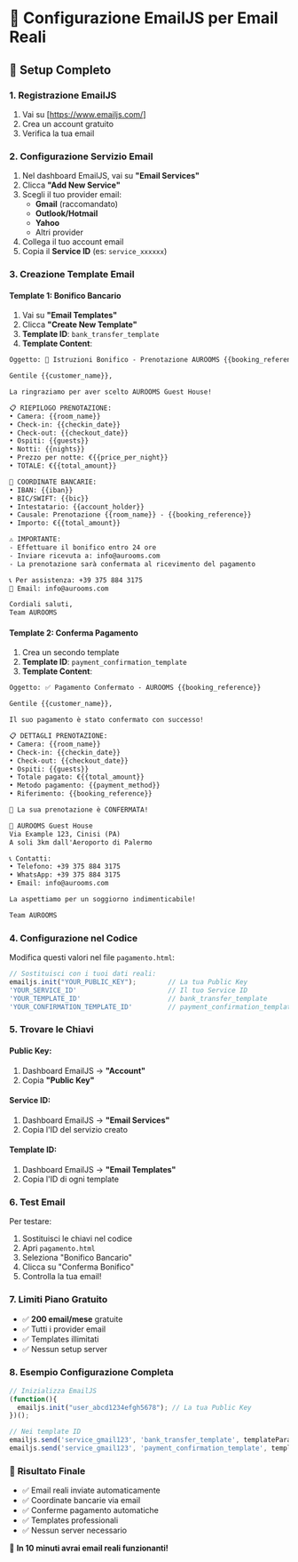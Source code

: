 # 📧 Configurazione EmailJS per Email Reali

## 🚀 Setup Completo

### 1. **Registrazione EmailJS**
1. Vai su [https://www.emailjs.com/]
2. Crea un account gratuito
3. Verifica la tua email

### 2. **Configurazione Servizio Email**
1. Nel dashboard EmailJS, vai su **"Email Services"**
2. Clicca **"Add New Service"**
3. Scegli il tuo provider email:
   - **Gmail** (raccomandato)
   - **Outlook/Hotmail**
   - **Yahoo**
   - Altri provider
4. Collega il tuo account email
5. Copia il **Service ID** (es: `service_xxxxxx`)

### 3. **Creazione Template Email**

#### Template 1: Bonifico Bancario
1. Vai su **"Email Templates"**
2. Clicca **"Create New Template"**
3. **Template ID**: `bank_transfer_template`
4. **Template Content**:

```html
Oggetto: 🏦 Istruzioni Bonifico - Prenotazione AUROOMS {{booking_reference}}

Gentile {{customer_name}},

La ringraziamo per aver scelto AUROOMS Guest House!

📋 RIEPILOGO PRENOTAZIONE:
• Camera: {{room_name}}
• Check-in: {{checkin_date}}
• Check-out: {{checkout_date}}
• Ospiti: {{guests}}
• Notti: {{nights}}
• Prezzo per notte: €{{price_per_night}}
• TOTALE: €{{total_amount}}

🏦 COORDINATE BANCARIE:
• IBAN: {{iban}}
• BIC/SWIFT: {{bic}}
• Intestatario: {{account_holder}}
• Causale: Prenotazione {{room_name}} - {{booking_reference}}
• Importo: €{{total_amount}}

⚠️ IMPORTANTE:
- Effettuare il bonifico entro 24 ore
- Inviare ricevuta a: info@aurooms.com
- La prenotazione sarà confermata al ricevimento del pagamento

📞 Per assistenza: +39 375 884 3175
📧 Email: info@aurooms.com

Cordiali saluti,
Team AUROOMS
```

#### Template 2: Conferma Pagamento
1. Crea un secondo template
2. **Template ID**: `payment_confirmation_template`
3. **Template Content**:

```html
Oggetto: ✅ Pagamento Confermato - AUROOMS {{booking_reference}}

Gentile {{customer_name}},

Il suo pagamento è stato confermato con successo!

📋 DETTAGLI PRENOTAZIONE:
• Camera: {{room_name}}
• Check-in: {{checkin_date}}
• Check-out: {{checkout_date}}
• Ospiti: {{guests}}
• Totale pagato: €{{total_amount}}
• Metodo pagamento: {{payment_method}}
• Riferimento: {{booking_reference}}

🎉 La sua prenotazione è CONFERMATA!

📍 AUROOMS Guest House
Via Example 123, Cinisi (PA)
A soli 3km dall'Aeroporto di Palermo

📞 Contatti:
• Telefono: +39 375 884 3175
• WhatsApp: +39 375 884 3175
• Email: info@aurooms.com

La aspettiamo per un soggiorno indimenticabile!

Team AUROOMS
```

### 4. **Configurazione nel Codice**

Modifica questi valori nel file `pagamento.html`:

```javascript
// Sostituisci con i tuoi dati reali:
emailjs.init("YOUR_PUBLIC_KEY");        // La tua Public Key
'YOUR_SERVICE_ID'                       // Il tuo Service ID
'YOUR_TEMPLATE_ID'                      // bank_transfer_template
'YOUR_CONFIRMATION_TEMPLATE_ID'         // payment_confirmation_template
```

### 5. **Trovare le Chiavi**

#### Public Key:
1. Dashboard EmailJS → **"Account"**
2. Copia **"Public Key"**

#### Service ID:
1. Dashboard EmailJS → **"Email Services"**
2. Copia l'ID del servizio creato

#### Template ID:
1. Dashboard EmailJS → **"Email Templates"**
2. Copia l'ID di ogni template

### 6. **Test Email**

Per testare:
1. Sostituisci le chiavi nel codice
2. Apri `pagamento.html`
3. Seleziona "Bonifico Bancario"
4. Clicca su "Conferma Bonifico"
5. Controlla la tua email!

### 7. **Limiti Piano Gratuito**
- ✅ **200 email/mese** gratuite
- ✅ Tutti i provider email
- ✅ Templates illimitati
- ✅ Nessun setup server

### 8. **Esempio Configurazione Completa**

```javascript
// Inizializza EmailJS
(function(){
  emailjs.init("user_abcd1234efgh5678"); // La tua Public Key
})();

// Nei template ID
emailjs.send('service_gmail123', 'bank_transfer_template', templateParams)
emailjs.send('service_gmail123', 'payment_confirmation_template', templateParams)
```

### 🎯 **Risultato Finale**
- ✅ Email reali inviate automaticamente
- ✅ Coordinate bancarie via email
- ✅ Conferme pagamento automatiche
- ✅ Templates professionali
- ✅ Nessun server necessario

🚀 **In 10 minuti avrai email reali funzionanti!**

